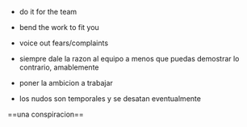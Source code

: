 - do it for the team
- bend the work to fit you
- voice out fears/complaints

- siempre dale la razon al equipo
  a menos que puedas demostrar lo contrario, amablemente
- poner la ambicion a trabajar
- los nudos son temporales y se desatan eventualmente

==una conspiracion==